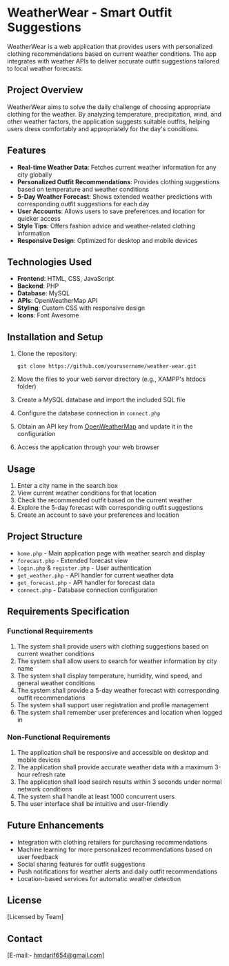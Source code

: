 # WeatherWear - Smart Outfit Suggestions

WeatherWear is a web application that provides users with personalized clothing recommendations based on current weather conditions. The app integrates with weather APIs to deliver accurate outfit suggestions tailored to local weather forecasts.

## Project Overview

WeatherWear aims to solve the daily challenge of choosing appropriate clothing for the weather. By analyzing temperature, precipitation, wind, and other weather factors, the application suggests suitable outfits, helping users dress comfortably and appropriately for the day's conditions.

## Features

- **Real-time Weather Data**: Fetches current weather information for any city globally
- **Personalized Outfit Recommendations**: Provides clothing suggestions based on temperature and weather conditions
- **5-Day Weather Forecast**: Shows extended weather predictions with corresponding outfit suggestions for each day
- **User Accounts**: Allows users to save preferences and location for quicker access
- **Style Tips**: Offers fashion advice and weather-related clothing information
- **Responsive Design**: Optimized for desktop and mobile devices

## Technologies Used

- **Frontend**: HTML, CSS, JavaScript
- **Backend**: PHP
- **Database**: MySQL
- **APIs**: OpenWeatherMap API
- **Styling**: Custom CSS with responsive design
- **Icons**: Font Awesome

## Installation and Setup

1. Clone the repository:
   ```
   git clone https://github.com/yourusername/weather-wear.git
   ```

2. Move the files to your web server directory (e.g., XAMPP's htdocs folder)

3. Create a MySQL database and import the included SQL file

4. Configure the database connection in `connect.php`

5. Obtain an API key from [OpenWeatherMap](https://openweathermap.org/api) and update it in the configuration

6. Access the application through your web browser

## Usage

1. Enter a city name in the search box
2. View current weather conditions for that location
3. Check the recommended outfit based on the current weather
4. Explore the 5-day forecast with corresponding outfit suggestions
5. Create an account to save your preferences and location

## Project Structure

- `home.php` - Main application page with weather search and display
- `forecast.php` - Extended forecast view
- `login.php` & `register.php` - User authentication
- `get_weather.php` - API handler for current weather data
- `get_forecast.php` - API handler for forecast data
- `connect.php` - Database connection configuration

## Requirements Specification

### Functional Requirements

1. The system shall provide users with clothing suggestions based on current weather conditions
2. The system shall allow users to search for weather information by city name
3. The system shall display temperature, humidity, wind speed, and general weather conditions
4. The system shall provide a 5-day weather forecast with corresponding outfit recommendations
5. The system shall support user registration and profile management
6. The system shall remember user preferences and location when logged in

### Non-Functional Requirements

1. The application shall be responsive and accessible on desktop and mobile devices
2. The application shall provide accurate weather data with a maximum 3-hour refresh rate
3. The application shall load search results within 3 seconds under normal network conditions
4. The system shall handle at least 1000 concurrent users
5. The user interface shall be intuitive and user-friendly

## Future Enhancements

- Integration with clothing retailers for purchasing recommendations
- Machine learning for more personalized recommendations based on user feedback
- Social sharing features for outfit suggestions
- Push notifications for weather alerts and daily outfit recommendations
- Location-based services for automatic weather detection

## License

[Licensed by Team]

## Contact

[E-mail:- hmdarif654@gmail.com] 
